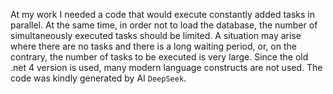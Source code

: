 At my work I needed a code that would execute constantly added tasks in parallel. 
At the same time, in order not to load the database, the number of simultaneously executed tasks should be limited. 
A situation may arise where there are no tasks and there is a long waiting period, or, on the contrary, the number of tasks to be executed is very large. 
Since the old .net 4 version is used, many modern language constructs are not used. 
The code was kindly generated by AI `DeepSeek`.
